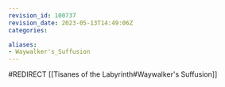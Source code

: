 ```yaml
---
revision_id: 100737
revision_date: 2023-05-13T14:49:06Z
categories:

aliases:
- Waywalker's_Suffusion
---
```


#REDIRECT [[Tisanes of the Labyrinth#Waywalker's Suffusion]]